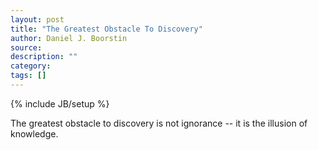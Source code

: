 ```yaml
---
layout: post
title: "The Greatest Obstacle To Discovery"
author: Daniel J. Boorstin
source:
description: ""
category:
tags: []
---
```

{% include JB/setup %}

The greatest obstacle to discovery is not ignorance -- it is the illusion of knowledge.
